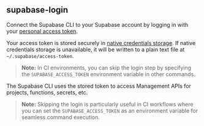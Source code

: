 ## supabase-login

Connect the Supabase CLI to your Supabase account by logging in with your [personal access token](https://supabase.com/dashboard/account/tokens).

Your access token is stored securely in [native credentials storage](https://github.com/zalando/go-keyring#dependencies). If native credentials storage is unavailable, it will be written to a plain text file at `~/.supabase/access-token`.

> **Note:** In CI environments, you can skip the login step by specifying the `SUPABASE_ACCESS_TOKEN` environment variable in other commands.

The Supabase CLI uses the stored token to access Management APIs for projects, functions, secrets, etc.
> **Note:** Skipping the login is particularly useful in CI workflows where you can set the `SUPABASE_ACCESS_TOKEN` as an environment variable for seamless command execution.
